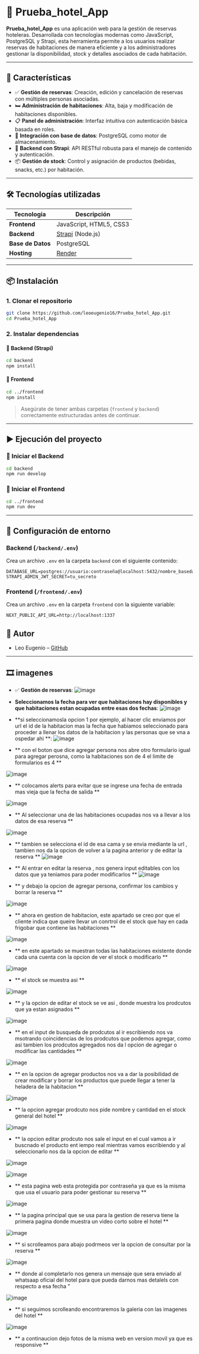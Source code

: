 # 🏨 Prueba_hotel_App

**Prueba_hotel_App** es una aplicación web para la gestión de reservas hoteleras. Desarrollada con tecnologías modernas como JavaScript, PostgreSQL y Strapi, esta herramienta permite a los usuarios realizar reservas de habitaciones de manera eficiente y a los administradores gestionar la disponibilidad, stock y detalles asociados de cada habitación.

---

## 🚀 Características

- ✅ **Gestión de reservas**: Creación, edición y cancelación de reservas con múltiples personas asociadas.
- 🛏️ **Administración de habitaciones**: Alta, baja y modificación de habitaciones disponibles.
- 📋 **Panel de administración**: Interfaz intuitiva con autenticación básica basada en roles.
- 💾 **Integración con base de datos**: PostgreSQL como motor de almacenamiento.
- 🧠 **Backend con Strapi**: API RESTful robusta para el manejo de contenido y autenticación.
- 📦 **Gestión de stock**: Control y asignación de productos (bebidas, snacks, etc.) por habitación.

---

## 🛠️ Tecnologías utilizadas

| Tecnología | Descripción |
|-----------|-------------|
| **Frontend** | JavaScript, HTML5, CSS3 |
| **Backend** | [Strapi](https://strapi.io/) (Node.js) |
| **Base de Datos** | PostgreSQL |
| **Hosting** | [Render](https://render.com/) |

---

## 📦 Instalación

### 1. Clonar el repositorio

```bash
git clone https://github.com/leoeugenio16/Prueba_hotel_App.git
cd Prueba_hotel_App
```

### 2. Instalar dependencias

#### 🔹 Backend (Strapi)

```bash
cd backend
npm install
```

#### 🔹 Frontend

```bash
cd ../frontend
npm install
```

> Asegúrate de tener ambas carpetas (`frontend` y `backend`) correctamente estructuradas antes de continuar.

---

## ▶️ Ejecución del proyecto

### 🔹 Iniciar el Backend

```bash
cd backend
npm run develop
```

### 🔹 Iniciar el Frontend

```bash
cd ../frontend
npm run dev
```

---

## 🔐 Configuración de entorno

### Backend (`/backend/.env`)

Crea un archivo `.env` en la carpeta `backend` con el siguiente contenido:

```env
DATABASE_URL=postgres://usuario:contraseña@localhost:5432/nombre_basedatos
STRAPI_ADMIN_JWT_SECRET=tu_secreto
```

### Frontend (`/frontend/.env`)

Crea un archivo `.env` en la carpeta `frontend` con la siguiente variable:

```env
NEXT_PUBLIC_API_URL=http://localhost:1337
```

## 🤝 Autor

- Leo Eugenio – [GitHub](https://github.com/leoeugenio16)

---


## 🎞️ imagenes

- ✅ **Gestión de reservas**:
![image](https://github.com/user-attachments/assets/7845f708-c240-4f50-882a-fabd7b700753)

-  **Seleccionamos la fecha para ver que habitaciones hay disponibles y que habitaciones estan ocupadas entre esas dos fechas**:
![image](https://github.com/user-attachments/assets/6acf17be-b715-4c51-8d6e-9be3185f3268)

-  **si seleccionamosla opcion 1 por ejemplo, al hacer clic enviamos por url el id de la habitacion mas la fecha que habiamos seleccionado para proceder a llenar los datos de la habitacion y las personas que se vna a ospedar ahi **:
![image](https://github.com/user-attachments/assets/557fbb8d-3591-46d7-8936-8a2911d3f3b1)

- ** con el boton que dice agregar persona nos abre otro formulario igual para agregar perosna, como la habitaciones son de 4 el limite de formularios es 4 **

![image](https://github.com/user-attachments/assets/0e8a680e-2d49-4d98-93b3-0a9bee521a9e)

- ** colocamos alerts para evitar que se ingrese una fecha de entrada mas vieja que la fecha de salida **

![image](https://github.com/user-attachments/assets/ad25b128-5581-47fe-8694-0eda8a8dd3fe)

- ** Al seleccionar una de las habitaciones ocupadas nos va a llevar a los datos de esa reserva **

![image](https://github.com/user-attachments/assets/4738862d-1e0c-4bd1-b543-191124536783)

- ** tambien se selecciona el id de esa cama y se envia mediante la url , tambien nos da la opcion de volver a la pagina anterior y de editar la reserva  **
![image](https://github.com/user-attachments/assets/2e007deb-6222-4a93-bdfe-1a44dabfaca4)

- ** Al entrar en editar la reserva , nos genera input editables con los datos que ya teniamos para poder modificarlos **
![image](https://github.com/user-attachments/assets/bb841304-e179-482b-9516-0c88765f762b)

- ** y debajo la opcion de agregar persona, confirmar los cambios y borrar la reserva ** 

![image](https://github.com/user-attachments/assets/952736d6-c712-410d-ade4-2dcb7919d17b)

- ** ahora en gestion de habitacion, este apartado se creo por que el cliente indica que queire llevar un conrtrol de el stock que hay en cada frigobar que contiene las habitaciones ** 

![image](https://github.com/user-attachments/assets/81e44b60-9dfd-42b3-be90-fcf5d5389772)

- ** en este apartado se muestran todas las habitaciones existente donde cada una cuenta con la opcion de ver el stock o modificarlo ** 

![image](https://github.com/user-attachments/assets/2782f144-f4e0-46a7-a065-27ad2223de84)

- ** el stock se muestra asi **

![image](https://github.com/user-attachments/assets/7c0664d5-94a6-460b-bd11-b46abaa8c679)

- ** y la opcion de editar el stock se ve asi , donde muestra los prodcutos que ya estan asignados ** 

![image](https://github.com/user-attachments/assets/94ebff4f-e96d-42b7-a51d-aa9a78dd0695)


- ** en el input de busqueda de prodcutos al ir escribiendo nos va msotrando coincidencias de los prodcutos que podemos agregar, como asi tambien los prodcutos agregados nos da l opcion de agregar o modificar las cantidades **

![image](https://github.com/user-attachments/assets/6f4a7e78-fe9e-4594-8a43-2525e00c6a95)

- ** en la opcion de agregar productos nos va a dar la posibilidad de crear modificar y borrar los productos que puede llegar a tener la heladera de la habitacion ** 

![image](https://github.com/user-attachments/assets/e41ceed0-5ecd-4c3e-8c95-0b9e27c290b5)

- ** la opcion agregar prodcuto nos pide nombre y cantidad en el stock general del hotel **

![image](https://github.com/user-attachments/assets/f4b614d4-16b6-4278-b5b9-011d23674e4c)

- ** la opcion editar prodcuto nos sale el input en el cual vamos a ir buscnado el producto ent iempo real mientras vamos escribiendo y al seleccionarlo nos da la opcion de editar **

![image](https://github.com/user-attachments/assets/2c704f6a-30c1-4402-8082-e617e7847f74)

![image](https://github.com/user-attachments/assets/409b096a-5020-418e-a795-46bcb4dd94e0)

- ** esta pagina web esta protegida por contraseña ya que es la misma que usa el usuario para poder gestionar su reserva ** 

![image](https://github.com/user-attachments/assets/6e8299f3-29a0-4869-ab2d-0b11897182bc)

- ** la pagina principal que se usa para la gestion de reserva tiene la primera pagina donde muestra un video corto sobre el hotel ** 

![image](https://github.com/user-attachments/assets/6fe37efe-f263-43e6-a69d-3a2f6b563db0)

- ** si scrolleamos para abajo podrmeos ver la opcion de consultar por la reserva ** 

![image](https://github.com/user-attachments/assets/1d4f66ce-8503-4a5b-9fec-a3dadabdf4e4)


- ** donde al completarlo nos genera un mensaje que sera enviado al whatsaap oficial del hotel para que pueda darnos mas detalels con respecto a esa fecha "


![image](https://github.com/user-attachments/assets/f50b3e59-2952-4abf-897e-f0674d66fbb2)


- ** si seguimos scrolleando encontraremos la galeria con las imagenes del hotel **

![image](https://github.com/user-attachments/assets/2ce87c6d-5491-42d2-9de7-fefb2a14aabc)

- ** a continaucion dejo fotos de la misma web en version movil ya que es responsive ** 
























